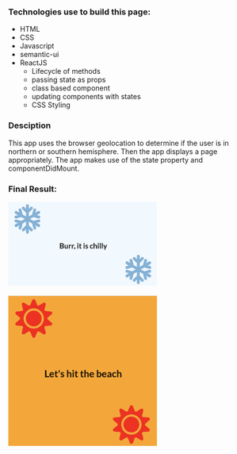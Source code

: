 ### Technologies use to build this page:
- HTML
- CSS
- Javascript
- semantic-ui
- ReactJS
  - Lifecycle of methods
  - passing state as props
  - class based component
  - updating components with states
  - CSS Styling

### Desciption
This app uses the browser geolocation to determine if the user is in northern or southern hemisphere. Then the app displays a page appropriately. The app makes use of the state property and componentDidMount.

### Final Result:
<img src="./winter.png" width="300">
<br>
<br>
<img src="./summer.png" width="300">

